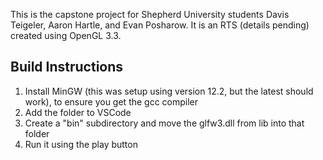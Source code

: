 This is the capstone project for Shepherd University students Davis Teigeler, Aaron Hartle, and Evan Posharow.  It is an RTS (details pending) created using OpenGL 3.3.

## Build Instructions

1. Install MinGW (this was setup using version 12.2, but the latest should work), to ensure you get the gcc compiler
2. Add the folder to VSCode
3. Create a "bin" subdirectory and move the glfw3.dll from lib into that folder
4. Run it using the play button